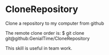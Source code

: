 # CloneRepository
Clone a repository to my computer from github

The remote clone order is: $ git clone git@github:GenialTime/CloneRepository 

This skill is useful in team work.
